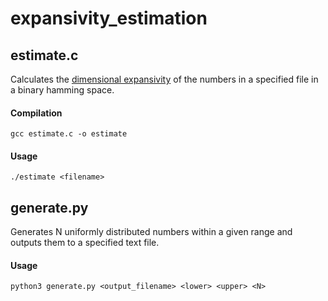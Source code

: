 # expansivity_estimation

## estimate.c

Calculates the [dimensional expansivity](https://people.csail.mit.edu/karger/Papers/neighbor.pdf) of the numbers in a specified file in a binary hamming space.

#### Compilation
`gcc estimate.c -o estimate`

#### Usage
`./estimate <filename>`


## generate.py

Generates N uniformly distributed numbers within a given range and outputs them to a specified text file.

#### Usage
`python3 generate.py <output_filename> <lower> <upper> <N>`
